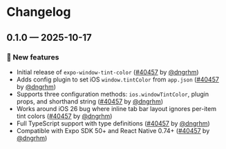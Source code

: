# Changelog

## 0.1.0 — 2025-10-17

### 🎉 New features

- Initial release of `expo-window-tint-color` ([#40457](https://github.com/expo/expo/pull/40457) by [@dngrhm](https://github.com/dngrhm))
- Adds config plugin to set iOS `window.tintColor` from `app.json` ([#40457](https://github.com/expo/expo/pull/40457) by [@dngrhm](https://github.com/dngrhm))
- Supports three configuration methods: `ios.windowTintColor`, plugin props, and shorthand string ([#40457](https://github.com/expo/expo/pull/40457) by [@dngrhm](https://github.com/dngrhm))
- Works around iOS 26 bug where inline tab bar layout ignores per-item tint colors ([#40457](https://github.com/expo/expo/pull/40457) by [@dngrhm](https://github.com/dngrhm))
- Full TypeScript support with type definitions ([#40457](https://github.com/expo/expo/pull/40457) by [@dngrhm](https://github.com/dngrhm))
- Compatible with Expo SDK 50+ and React Native 0.74+ ([#40457](https://github.com/expo/expo/pull/40457) by [@dngrhm](https://github.com/dngrhm))
